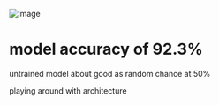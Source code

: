 ![image](https://github.com/user-attachments/assets/5f466040-4cde-442a-a664-72e657bd2bac)

# model accuracy of 92.3%
untrained model about good as random chance at 50%

playing around with architecture
